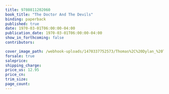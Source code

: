 ```yaml
---
title: 9780811202060
book_title: "The Doctor And The Devils"
binding: paperback
published: true
date: 1970-03-01T06:00:00-04:00
publication_date: 1970-03-01T06:00:00-04:00
show_in_forthcoming: false
contributors:

cover_image_path: /webhook-uploads/1470337752573/Thomas%2C%20Dylan_%20The%20Doctor%20and%20the%20Devils.jpg
forsale: true
saleprice:
shipping_charge:
price_us: 12.95
price_cn:
trim_size:
page_count:
---
```


